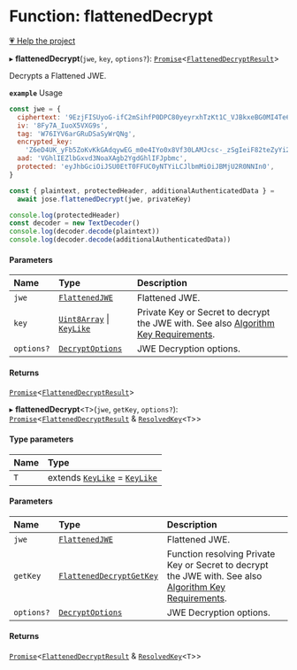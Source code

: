 # Function: flattenedDecrypt

[💗 Help the project](https://github.com/sponsors/panva)

▸ **flattenedDecrypt**(`jwe`, `key`, `options?`): [`Promise`]( https://developer.mozilla.org/en-US/docs/Web/JavaScript/Reference/Global_Objects/Promise )<[`FlattenedDecryptResult`](../interfaces/types.FlattenedDecryptResult.md)\>

Decrypts a Flattened JWE.

**`example`** Usage

```js
const jwe = {
  ciphertext: '9EzjFISUyoG-ifC2mSihfP0DPC80yeyrxhTzKt1C_VJBkxeBG0MI4Te61Pk45RAGubUvBpU9jm4',
  iv: '8Fy7A_IuoX5VXG9s',
  tag: 'W76IYV6arGRuDSaSyWrQNg',
  encrypted_key:
    'Z6eD4UK_yFb5ZoKvKkGAdqywEG_m0e4IYo0x8Vf30LAMJcsc-_zSgIeiF82teZyYi2YYduHKoqImk7MRnoPZOlEs0Q5BNK1OgBmSOhCE8DFyqh9Zh48TCTP6lmBQ52naqoUJFMtHzu-0LwZH26hxos0GP3Dt19O379MJB837TdKKa87skq0zHaVLAquRHOBF77GI54Bc7O49d8aOrSu1VEFGMThlW2caspPRiTSePDMDPq7_WGk50izRhB3Asl9wmP9wEeaTrkJKRnQj5ips1SAZ1hDBsqEQKKukxP1HtdcopHV5_qgwU8Hjm5EwSLMluMQuiE6hwlkXGOujZLVizA',
  aad: 'VGhlIEZlbGxvd3NoaXAgb2YgdGhlIFJpbmc',
  protected: 'eyJhbGciOiJSU0EtT0FFUC0yNTYiLCJlbmMiOiJBMjU2R0NNIn0',
}

const { plaintext, protectedHeader, additionalAuthenticatedData } =
  await jose.flattenedDecrypt(jwe, privateKey)

console.log(protectedHeader)
const decoder = new TextDecoder()
console.log(decoder.decode(plaintext))
console.log(decoder.decode(additionalAuthenticatedData))
```

#### Parameters

| Name | Type | Description |
| :------ | :------ | :------ |
| `jwe` | [`FlattenedJWE`](../interfaces/types.FlattenedJWE.md) | Flattened JWE. |
| `key` | [`Uint8Array`]( https://developer.mozilla.org/en-US/docs/Web/JavaScript/Reference/Global_Objects/Uint8Array ) \| [`KeyLike`](../types/types.KeyLike.md) | Private Key or Secret to decrypt the JWE with. See also [Algorithm Key Requirements](https://github.com/panva/jose/issues/210#jwe-alg). |
| `options?` | [`DecryptOptions`](../interfaces/types.DecryptOptions.md) | JWE Decryption options. |

#### Returns

[`Promise`]( https://developer.mozilla.org/en-US/docs/Web/JavaScript/Reference/Global_Objects/Promise )<[`FlattenedDecryptResult`](../interfaces/types.FlattenedDecryptResult.md)\>

▸ **flattenedDecrypt**<`T`\>(`jwe`, `getKey`, `options?`): [`Promise`]( https://developer.mozilla.org/en-US/docs/Web/JavaScript/Reference/Global_Objects/Promise )<[`FlattenedDecryptResult`](../interfaces/types.FlattenedDecryptResult.md) & [`ResolvedKey`](../interfaces/types.ResolvedKey.md)<`T`\>\>

#### Type parameters

| Name | Type |
| :------ | :------ |
| `T` | extends [`KeyLike`](../types/types.KeyLike.md) = [`KeyLike`](../types/types.KeyLike.md) |

#### Parameters

| Name | Type | Description |
| :------ | :------ | :------ |
| `jwe` | [`FlattenedJWE`](../interfaces/types.FlattenedJWE.md) | Flattened JWE. |
| `getKey` | [`FlattenedDecryptGetKey`](../interfaces/jwe_flattened_decrypt.FlattenedDecryptGetKey.md) | Function resolving Private Key or Secret to decrypt the JWE with. See also [Algorithm Key Requirements](https://github.com/panva/jose/issues/210#jwe-alg). |
| `options?` | [`DecryptOptions`](../interfaces/types.DecryptOptions.md) | JWE Decryption options. |

#### Returns

[`Promise`]( https://developer.mozilla.org/en-US/docs/Web/JavaScript/Reference/Global_Objects/Promise )<[`FlattenedDecryptResult`](../interfaces/types.FlattenedDecryptResult.md) & [`ResolvedKey`](../interfaces/types.ResolvedKey.md)<`T`\>\>
